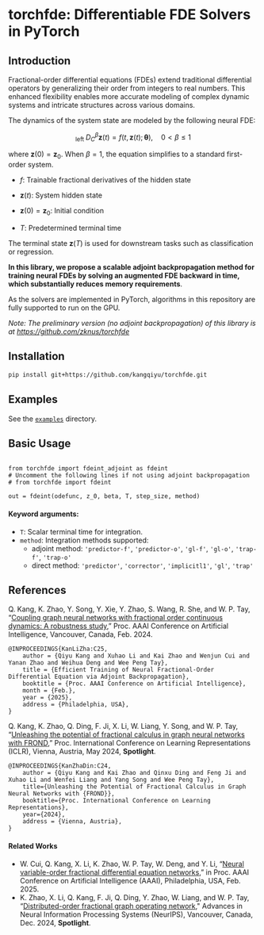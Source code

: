 # torchfde: Differentiable FDE Solvers in PyTorch


## Introduction

Fractional-order differential equations (FDEs) extend traditional differential operators by generalizing their order from integers to real numbers. This enhanced flexibility enables more accurate modeling of complex dynamic systems and intricate structures across various domains.

The dynamics of the system state are modeled by the following neural FDE:

$${ }_{\text {left }} D_C^\beta \mathbf{z}(t)=f(t, \mathbf{z}(t) ; \boldsymbol{\theta}), \quad 0<\beta \leq 1$$

where $\mathbf{z}(0)=\mathbf{z}_0$. When $\beta=1$, the equation simplifies to a standard first-order system.

- $f$: Trainable fractional derivatives of the hidden state
- $\mathbf{z}(t)$: System hidden state

- $\mathbf{z}(0)=\mathbf{z}_0$: Initial condition
- $T$: Predetermined terminal time

The terminal state $\mathbf{z}(T)$ is used for downstream tasks such as classification or regression.

__In this library, we propose a scalable adjoint backpropagation method for training neural FDEs by solving an augmented FDE backward in time, which substantially reduces memory requirements__. 

As the solvers are implemented in PyTorch, algorithms in this repository are fully supported to run on the GPU.


*Note: The preliminary version (no adjoint backpropagation) of this library is at https://github.com/zknus/torchfde*

## Installation
```bash
pip install git+https://github.com/kangqiyu/torchfde.git
```

## Examples

See the  [`examples`](./examples) directory.

## Basic Usage

```

from torchfde import fdeint_adjoint as fdeint
# Uncomment the following lines if not using adjoint backpropagation
# from torchfde import fdeint

out = fdeint(odefunc, z_0, beta, T, step_size, method)
```
#### Keyword arguments:

- `T`: Scalar terminal time for integration.
-  `method`: Integration methods supported:
    * adjoint method: `'predictor-f'`, `'predictor-o'`, `'gl-f'`, `'gl-o'`, `'trap-f'`, `'trap-o'`
    * direct method:  `'predictor'`, `'corrector'`, `'implicitl1'`, `'gl'`, `'trap'`  

## References

Q. Kang, K. Zhao, Y. Song, Y. Xie, Y. Zhao, S. Wang, R. She, and W. P. Tay, “[Coupling graph neural networks with fractional order continuous dynamics: A robustness study](https://arxiv.org/pdf/2401.04331),” Proc. AAAI Conference on Artificial Intelligence, Vancouver, Canada, Feb. 2024.
```
@INPROCEEDINGS{KanLiZha:C25,
	author = {Qiyu Kang and Xuhao Li and Kai Zhao and Wenjun Cui and Yanan Zhao and Weihua Deng and Wee Peng Tay},
	title = {Efficient Training of Neural Fractional-Order Differential Equation via Adjoint Backpropagation},
	booktitle = {Proc. AAAI Conference on Artificial Intelligence},
	month = {Feb.},
	year = {2025},
	address = {Philadelphia, USA},
}
```
Q. Kang, K. Zhao, Q. Ding, F. Ji, X. Li, W. Liang, Y. Song, and W. P. Tay, “[Unleashing the potential of fractional calculus in graph neural networks with FROND](https://openreview.net/forum?id=wcka3bd7P4),” Proc. International Conference on Learning Representations (ICLR), Vienna, Austria, May 2024, __Spotlight__.
```
@INPROCEEDINGS{KanZhaDin:C24,
    author = {Qiyu Kang and Kai Zhao and Qinxu Ding and Feng Ji and Xuhao Li and Wenfei Liang and Yang Song and Wee Peng Tay},
    title={Unleashing the Potential of Fractional Calculus in Graph Neural Networks with {FROND}},
    booktitle={Proc. International Conference on Learning Representations},
    year={2024},
    address = {Vienna, Austria},
}
```
#### Related Works

- W. Cui, Q. Kang, X. Li, K. Zhao, W. P. Tay, W. Deng, and Y. Li, “[Neural variable-order fractional differential equation networks](https://github.com/cuiwjTech/AAAI2025_NvoFDE),” in Proc. AAAI Conference on Artificial Intelligence (AAAI), Philadelphia, USA, Feb. 2025.
- K. Zhao, X. Li, Q. Kang, F. Ji, Q. Ding, Y. Zhao, W. Liang, and W. P. Tay, “[Distributed-order fractional graph operating network](https://arxiv.org/pdf/2411.05274)," Advances in Neural Information Processing Systems (NeurIPS), Vancouver, Canada, Dec. 2024, __Spotlight__.


